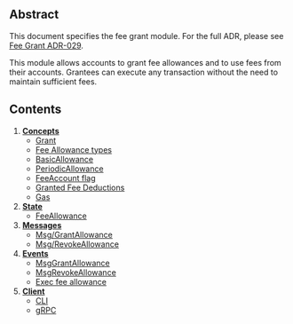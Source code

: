 <!--
order: 0
title: Fee grant
parent:
  title: "feegrant"
-->

## Abstract

This document specifies the fee grant module. For the full ADR, please see [Fee Grant ADR-029](https://github.com/cosmos/cosmos-sdk/blob/v0.40.0/docs/architecture/adr-029-fee-grant-module.md).

This module allows accounts to grant fee allowances and to use fees from their accounts. Grantees can execute any transaction without the need to maintain sufficient fees.

## Contents

1. **[Concepts](01_concepts.md)**
    - [Grant](01_concepts.md#grant)
    - [Fee Allowance types](01_concepts.md#fee-allowance-types)
    - [BasicAllowance](01_concepts.md#basicallowance)
    - [PeriodicAllowance](01_concepts.md#periodicallowance)
    - [FeeAccount flag](01_concepts.md#feeaccount-flag)
    - [Granted Fee Deductions](01_concepts.md#granted-fee-deductions)
    - [Gas](01_concepts.md#gas)
2. **[State](02_state.md)**
    - [FeeAllowance](02_state.md#feeallowance)
3. **[Messages](03_messages.md)**
    - [Msg/GrantAllowance](03_messages.md#msggrantallowance)
    - [Msg/RevokeAllowance](03_messages.md#msgrevokeallowance)
4. **[Events](04_events.md)**
    - [MsgGrantAllowance](04_events.md#msggrantallowance)
    - [MsgRevokeAllowance](04_events.md#msgrevokeallowance)
    - [Exec fee allowance](04_events.md#exec-fee-allowance)
5. **[Client](05_client.md)**
    - [CLI](05_client.md#cli)
    - [gRPC](05_client.md#grpc)
